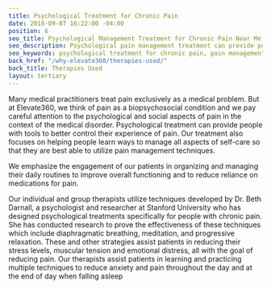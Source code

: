 ```yaml
---
title: Psychological Treatment for Chronic Pain
date: 2018-09-07 16:22:00 -04:00
position: 6
seo_title: Psychological Management Treatment for Chronic Pain Near Me
seo_description: Psychological pain management treatment can provide people with tools to better control their experience of pain that will help your body and your mind. 
seo_keywords: psychological treatment for chronic pain, pain management psychotherapy, psychological pain management, treatment for chronic pain near me, individual therapy for chronic pain
back_href: "/why-elevate360/therapies-used/"
back_title: Therapies Used
layout: tertiary
---
```


Many medical practitioners treat pain exclusively as a medical problem.  But at Elevate360, we think of pain as a biopsychosocial condition and we pay careful attention to the psychological and social aspects of pain in the context of the medical disorder. Psychological treatment can provide people with tools to better control their experience of pain.  Our treatment also focuses on helping people learn ways to manage all aspects of self-care so that they are best able to utilize pain management techniques.

We emphasize the engagement of our patients in organizing and managing their daily routines to improve overall functioning and to reduce reliance on medications for pain.

Our individual and group therapists utilize techniques developed by Dr. Beth Darnall, a psychologist and researcher at Stanford University who has designed psychological treatments specifically for people with chronic pain.  She has conducted research to prove the effectiveness of these techniques which include diaphragmatic breathing, meditation, and progressive relaxation.  These and other strategies assist patients in reducing their stress levels, muscular tension and emotional distress, all with the goal of reducing pain.  Our therapists assist patients in learning and practicing multiple techniques to reduce anxiety and pain throughout the day and at the end of day when falling asleep

